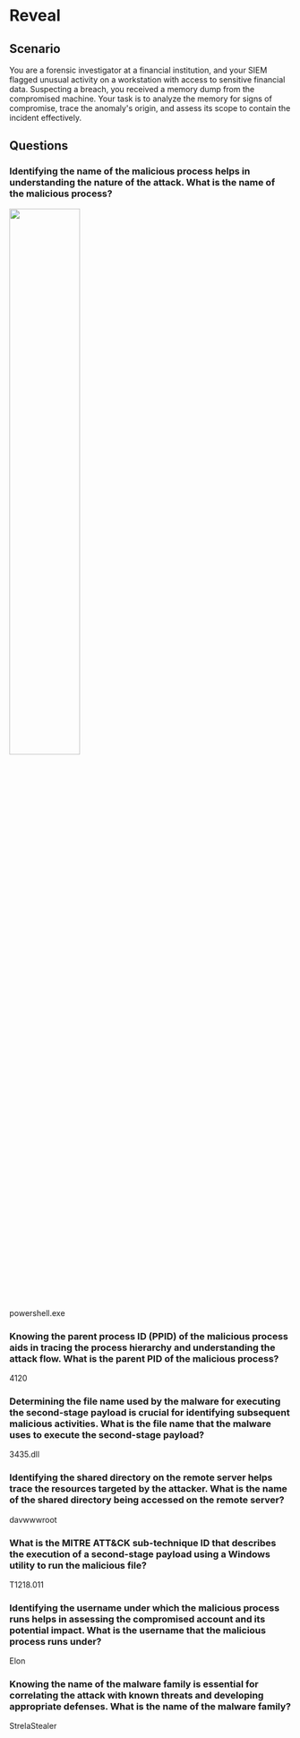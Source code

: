 # Reveal

## Scenario
You are a forensic investigator at a financial institution, and your SIEM flagged unusual activity on a workstation with access to sensitive financial data. Suspecting a breach, you received a memory dump from the compromised machine. Your task is to analyze the memory for signs of compromise, trace the anomaly's origin, and assess its scope to contain the incident effectively.

## Questions
### Identifying the name of the malicious process helps in understanding the nature of the attack. What is the name of the malicious process?

<img src="https://imgur.com/a/ZfBFU9I" width=50% height=50%>

powershell.exe

### Knowing the parent process ID (PPID) of the malicious process aids in tracing the process hierarchy and understanding the attack flow. What is the parent PID of the malicious process?
4120
### Determining the file name used by the malware for executing the second-stage payload is crucial for identifying subsequent malicious activities. What is the file name that the malware uses to execute the second-stage payload?
3435.dll
### Identifying the shared directory on the remote server helps trace the resources targeted by the attacker. What is the name of the shared directory being accessed on the remote server?
davwwwroot
### What is the MITRE ATT&CK sub-technique ID that describes the execution of a second-stage payload using a Windows utility to run the malicious file?
T1218.011
### Identifying the username under which the malicious process runs helps in assessing the compromised account and its potential impact. What is the username that the malicious process runs under?
Elon
### Knowing the name of the malware family is essential for correlating the attack with known threats and developing appropriate defenses. What is the name of the malware family?
StrelaStealer
